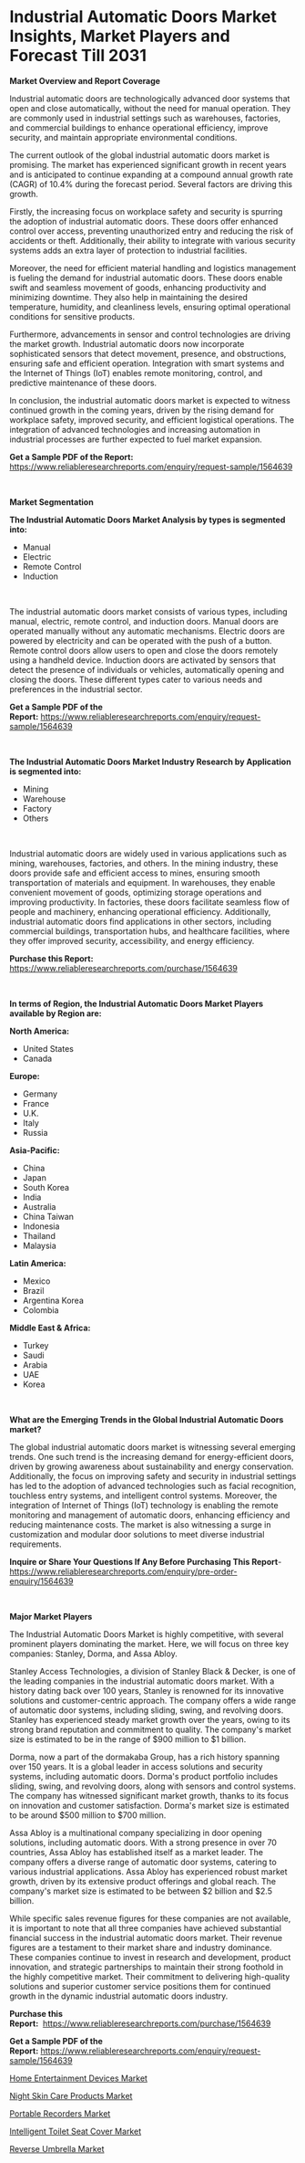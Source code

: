 <p><h1>Industrial Automatic Doors Market Insights, Market Players and Forecast Till 2031</h1></p><p><strong>Market Overview and Report Coverage</strong></p>
<p><p>Industrial automatic doors are technologically advanced door systems that open and close automatically, without the need for manual operation. They are commonly used in industrial settings such as warehouses, factories, and commercial buildings to enhance operational efficiency, improve security, and maintain appropriate environmental conditions.</p><p>The current outlook of the global industrial automatic doors market is promising. The market has experienced significant growth in recent years and is anticipated to continue expanding at a compound annual growth rate (CAGR) of 10.4% during the forecast period. Several factors are driving this growth.</p><p>Firstly, the increasing focus on workplace safety and security is spurring the adoption of industrial automatic doors. These doors offer enhanced control over access, preventing unauthorized entry and reducing the risk of accidents or theft. Additionally, their ability to integrate with various security systems adds an extra layer of protection to industrial facilities.</p><p>Moreover, the need for efficient material handling and logistics management is fueling the demand for industrial automatic doors. These doors enable swift and seamless movement of goods, enhancing productivity and minimizing downtime. They also help in maintaining the desired temperature, humidity, and cleanliness levels, ensuring optimal operational conditions for sensitive products.</p><p>Furthermore, advancements in sensor and control technologies are driving the market growth. Industrial automatic doors now incorporate sophisticated sensors that detect movement, presence, and obstructions, ensuring safe and efficient operation. Integration with smart systems and the Internet of Things (IoT) enables remote monitoring, control, and predictive maintenance of these doors.</p><p>In conclusion, the industrial automatic doors market is expected to witness continued growth in the coming years, driven by the rising demand for workplace safety, improved security, and efficient logistical operations. The integration of advanced technologies and increasing automation in industrial processes are further expected to fuel market expansion.</p></p>
<p><strong>Get a Sample PDF of the Report:</strong> <a href="https://www.reliableresearchreports.com/enquiry/request-sample/1564639">https://www.reliableresearchreports.com/enquiry/request-sample/1564639</a></p>
<p>&nbsp;</p>
<p><strong>Market Segmentation</strong></p>
<p><strong>The Industrial Automatic Doors Market Analysis by types is segmented into:</strong></p>
<p><ul><li>Manual</li><li>Electric</li><li>Remote Control</li><li>Induction</li></ul></p>
<p>&nbsp;</p>
<p><p>The industrial automatic doors market consists of various types, including manual, electric, remote control, and induction doors. Manual doors are operated manually without any automatic mechanisms. Electric doors are powered by electricity and can be operated with the push of a button. Remote control doors allow users to open and close the doors remotely using a handheld device. Induction doors are activated by sensors that detect the presence of individuals or vehicles, automatically opening and closing the doors. These different types cater to various needs and preferences in the industrial sector.</p></p>
<p><strong>Get a Sample PDF of the Report:</strong>&nbsp;<a href="https://www.reliableresearchreports.com/enquiry/request-sample/1564639">https://www.reliableresearchreports.com/enquiry/request-sample/1564639</a></p>
<p>&nbsp;</p>
<p><strong>The Industrial Automatic Doors Market Industry Research by Application is segmented into:</strong></p>
<p><ul><li>Mining</li><li>Warehouse</li><li>Factory</li><li>Others</li></ul></p>
<p>&nbsp;</p>
<p><p>Industrial automatic doors are widely used in various applications such as mining, warehouses, factories, and others. In the mining industry, these doors provide safe and efficient access to mines, ensuring smooth transportation of materials and equipment. In warehouses, they enable convenient movement of goods, optimizing storage operations and improving productivity. In factories, these doors facilitate seamless flow of people and machinery, enhancing operational efficiency. Additionally, industrial automatic doors find applications in other sectors, including commercial buildings, transportation hubs, and healthcare facilities, where they offer improved security, accessibility, and energy efficiency.</p></p>
<p><strong>Purchase this Report:</strong>&nbsp; <a href="https://www.reliableresearchreports.com/purchase/1564639">https://www.reliableresearchreports.com/purchase/1564639</a></p>
<p>&nbsp;</p>
<p><strong>In terms of Region, the Industrial Automatic Doors Market Players available by Region are:</strong></p>
<p>
    <p> <strong> North America: </strong>
        <ul>
            <li>United States</li>
            <li>Canada</li>
        </ul>
        </p> 
    <p> <strong> Europe: </strong>
        <ul>
            <li>Germany</li>
            <li>France</li>
            <li>U.K.</li>
            <li>Italy</li>
            <li>Russia</li>
        </ul>
        </p> 
    <p> <strong> Asia-Pacific: </strong>
        <ul>
            <li>China</li>
            <li>Japan</li>
            <li>South Korea</li>
            <li>India</li>
            <li>Australia</li>
            <li>China Taiwan</li>
            <li>Indonesia</li>
            <li>Thailand</li>
            <li>Malaysia</li>
        </ul>
        </p> 
    <p> <strong> Latin America: </strong>
        <ul>
            <li>Mexico</li>
            <li>Brazil</li>
            <li>Argentina Korea</li>
            <li>Colombia</li>
        </ul>
        </p> 
    <p> <strong> Middle East & Africa: </strong>
        <ul>
            <li>Turkey</li>
            <li>Saudi</li>
            <li>Arabia</li>
            <li>UAE</li>
            <li>Korea</li>
        </ul>
    </p>
    </p>
<p>&nbsp;</p>
<p><strong>What are the Emerging Trends in the Global Industrial Automatic Doors market?</strong></p>
<p><p>The global industrial automatic doors market is witnessing several emerging trends. One such trend is the increasing demand for energy-efficient doors, driven by growing awareness about sustainability and energy conservation. Additionally, the focus on improving safety and security in industrial settings has led to the adoption of advanced technologies such as facial recognition, touchless entry systems, and intelligent control systems. Moreover, the integration of Internet of Things (IoT) technology is enabling the remote monitoring and management of automatic doors, enhancing efficiency and reducing maintenance costs. The market is also witnessing a surge in customization and modular door solutions to meet diverse industrial requirements.</p></p>
<p><strong>Inquire or Share Your Questions If Any Before Purchasing This Report</strong>- <a href="https://www.reliableresearchreports.com/enquiry/pre-order-enquiry/1564639">https://www.reliableresearchreports.com/enquiry/pre-order-enquiry/1564639</a></p>
<p>&nbsp;</p>
<p><strong>Major Market Players</strong></p>
<p><p>The Industrial Automatic Doors Market is highly competitive, with several prominent players dominating the market. Here, we will focus on three key companies: Stanley, Dorma, and Assa Abloy.</p><p>Stanley Access Technologies, a division of Stanley Black & Decker, is one of the leading companies in the industrial automatic doors market. With a history dating back over 100 years, Stanley is renowned for its innovative solutions and customer-centric approach. The company offers a wide range of automatic door systems, including sliding, swing, and revolving doors. Stanley has experienced steady market growth over the years, owing to its strong brand reputation and commitment to quality. The company's market size is estimated to be in the range of $900 million to $1 billion.</p><p>Dorma, now a part of the dormakaba Group, has a rich history spanning over 150 years. It is a global leader in access solutions and security systems, including automatic doors. Dorma's product portfolio includes sliding, swing, and revolving doors, along with sensors and control systems. The company has witnessed significant market growth, thanks to its focus on innovation and customer satisfaction. Dorma's market size is estimated to be around $500 million to $700 million.</p><p>Assa Abloy is a multinational company specializing in door opening solutions, including automatic doors. With a strong presence in over 70 countries, Assa Abloy has established itself as a market leader. The company offers a diverse range of automatic door systems, catering to various industrial applications. Assa Abloy has experienced robust market growth, driven by its extensive product offerings and global reach. The company's market size is estimated to be between $2 billion and $2.5 billion.</p><p>While specific sales revenue figures for these companies are not available, it is important to note that all three companies have achieved substantial financial success in the industrial automatic doors market. Their revenue figures are a testament to their market share and industry dominance. These companies continue to invest in research and development, product innovation, and strategic partnerships to maintain their strong foothold in the highly competitive market. Their commitment to delivering high-quality solutions and superior customer service positions them for continued growth in the dynamic industrial automatic doors industry.</p></p>
<p><strong>Purchase this Report:</strong>&nbsp;&nbsp;<a href="https://www.reliableresearchreports.com/purchase/1564639">https://www.reliableresearchreports.com/purchase/1564639</a></p>
<p></p>
<p><strong>Get a Sample PDF of the Report:</strong>&nbsp;<a href="https://www.reliableresearchreports.com/enquiry/request-sample/1564639">https://www.reliableresearchreports.com/enquiry/request-sample/1564639</a></p>
<p><p><a href="https://github.com/maliyahmorrow6654/Market-Research-Report-List-2/blob/main/home-entertainment-devices-market.md">Home Entertainment Devices Market</a></p><p><a href="https://github.com/abdelrhmankishk22/Market-Research-Report-List-2/blob/main/night-skin-care-products-market.md">Night Skin Care Products Market</a></p><p><a href="https://github.com/marloy8/Market-Research-Report-List-2/blob/main/portable-recorders-market.md">Portable Recorders Market</a></p><p><a href="https://github.com/deliacustodio40/Market-Research-Report-List-2/blob/main/intelligent-toilet-seat-cover-market.md">Intelligent Toilet Seat Cover Market</a></p><p><a href="https://github.com/mahnoor2003/Market-Research-Report-List-2/blob/main/reverse-umbrella-market.md">Reverse Umbrella Market</a></p></p>
